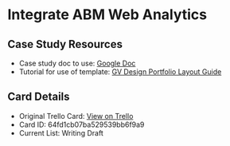 # Integrate ABM Web Analytics

## Case Study Resources
- Case study doc to use: [Google Doc](https://docs.google.com/document/d/1v5oLsndzhYDpl0zVNI10l0yP5r8OhXQYUHK4Kf_EGX0/edit?usp=sharing)
- Tutorial for use of template: [GV Design Portfolio Layout Guide](https://docs.google.com/document/d/1adddloUY_uaOXKMRpxfFb-00TE6IcKjyQX1zhqaQI70/edit?usp=sharing)

## Card Details
- Original Trello Card: [View on Trello](https://trello.com/c/c8sb6D41/8-integrate-abm-web-analytics)
- Card ID: 64fd1cb07ba529539bb6f9a9
- Current List: Writing Draft
